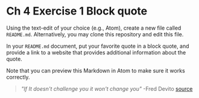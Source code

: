 # Ch 4 Exercise 1 Block quote

Using the text-edit of your choice (e.g., Atom), create a new file called `README.md`. Alternatively, you may clone this repository and edit this file.

In your `README.md` document, put your favorite quote in a block quote, and provide a link to a website that provides additional information about the quote.

Note that you can preview this Markdown in Atom to make sure it works correctly.

> _"If It doesn't challenge you it won't change you"_ -Fred Devito
[source](https://wearesocialstarters.wordpress.com/2015/04/12/if-it-doesnt-challenge-you-it-wont-change-you/)
